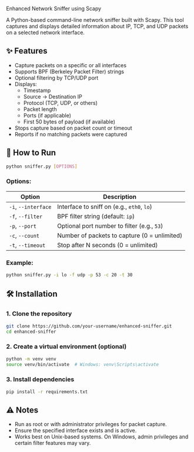 Enhanced Network Sniffer using Scapy

A Python-based command-line network sniffer built with Scapy. This tool captures and displays detailed information about IP, TCP, and UDP packets on a selected network interface.

## ✨ Features

- Capture packets on a specific or all interfaces
- Supports BPF (Berkeley Packet Filter) strings
- Optional filtering by TCP/UDP port
- Displays:
  - Timestamp
  - Source → Destination IP
  - Protocol (TCP, UDP, or others)
  - Packet length
  - Ports (if applicable)
  - First 50 bytes of payload (if available)
- Stops capture based on packet count or timeout
- Reports if no matching packets were captured

## 🚀 How to Run

```bash
python sniffer.py [OPTIONS]
````

### Options:

| Option              | Description                                  |
| ------------------- | -------------------------------------------- |
| `-i`, `--interface` | Interface to sniff on (e.g., `eth0`, `lo`)   |
| `-f`, `--filter`    | BPF filter string (default: `ip`)            |
| `-p`, `--port`      | Optional port number to filter (e.g., `53`)  |
| `-c`, `--count`     | Number of packets to capture (0 = unlimited) |
| `-t`, `--timeout`   | Stop after N seconds (0 = unlimited)         |

### Example:

```bash
python sniffer.py -i lo -f udp -p 53 -c 20 -t 30
```

## 🛠 Installation

### 1. Clone the repository

```bash
git clone https://github.com/your-username/enhanced-sniffer.git
cd enhanced-sniffer
```

### 2. Create a virtual environment (optional)

```bash
python -m venv venv
source venv/bin/activate  # Windows: venv\Scripts\activate
```

### 3. Install dependencies

```bash
pip install -r requirements.txt
```

## ⚠️ Notes

* Run as root or with administrator privileges for packet capture.
* Ensure the specified interface exists and is active.
* Works best on Unix-based systems. On Windows, admin privileges and certain filter features may vary.
